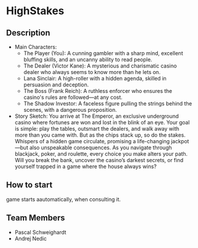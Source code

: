# HighStakes

## Description
  - Main Characters:
    -	The Player (You): A cunning gambler with a sharp mind, excellent bluffing skills, and an uncanny ability to read people.
    -	The Dealer (Victor Kane): A mysterious and charismatic casino dealer who always seems to know more than he lets on.
    -	Lana Sinclair: A high-roller with a hidden agenda, skilled in persuasion and deception.
    -	The Boss (Frank Reich): A ruthless enforcer who ensures the casino's rules are followed—at any cost.
    -	The Shadow Investor: A faceless figure pulling the strings behind the scenes, with a dangerous proposition.
  - Story Sketch:
      You arrive at The Emperor, an exclusive underground casino where fortunes are won and lost in the blink of an eye. Your goal is simple: play the tables, outsmart the dealers, and walk away with more           than you came with. But as the chips stack up, so do the stakes. Whispers of a hidden game circulate, promising a life-changing jackpot—but also unspeakable consequences. As you navigate through               blackjack, poker, and roulette, every choice you make alters your path. Will you break the bank, uncover the casino’s darkest secrets, or find yourself trapped in a game where the house always wins?


## How to start
  game starts aautomatically, when consulting it.
  
## Team Members
  - Pascal Schweighardt
  - Andrej Nedic
